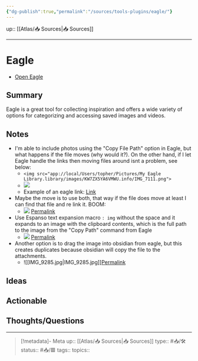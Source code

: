 ```yaml
---
{"dg-publish":true,"permalink":"/sources/tools-plugins/eagle/"}
---
```


up:: [[Atlas/📥 Sources\|📥 Sources]]

---

# Eagle

- [Open Eagle](eagle://)

## Summary

Eagle is a great tool for collecting inspiration and offers a wide variety of options for categorizing and accessing saved images and videos.


## Notes

- I'm able to include photos using the "Copy File Path" option in Eagle, but what happens if the file moves (why would it?). On the other hand, if I let Eagle handle the links then moving files around isnt a problem, see below:
	- `<img src="app://local/Users/topher/Pictures/My Eagle Library.library/images/KW7ZX5YA6VMWU.info/IMG_7111.png">`
	- <img src="app://local/Volumes/GoogleDrive/My Drive/My Eagle Library.library/images/KW7ZX5Y3F3Q8Y.info/IMG_6452.png">
	- Example of an eagle link: [Link](eagle://item/KW7ZX5YA6VMWU)
- Maybe the move is to use both, that way if the file does move at least I can find that file and re link it. BOOM:
	-  <img src="app://local/Volumes/GoogleDrive/My Drive/My Eagle Library.library/images/KW7ZX5Y3F3Q8Y.info/IMG_6452.png"> [Permalink](eagle://item/KW7ZX5Y3F3Q8Y)
- Use Espanso text expansion macro `: img` without the space and it expands to an image with the clipboard contents, which is the full path to the image from the "Copy Path" command from Eagle 
	- <img src='app://local//Volumes/GoogleDrive/My Drive/My Eagle Library.library/images/KXHMKYCVBPLMA.info/IMG_9253.png'> [Permalink](eagle://item/KXHMKYCVBPLMA)
- Another option is to drag the image into obsidian from eagle, but this creates duplicates because obsidian will copy the file to the attachments.
	- ![[IMG_9285.jpg\|IMG_9285.jpg]][Permalink](eagle://item/KXHMKYCVPVZSA)

## Ideas

## Actionable

## Thoughts/Questions


---

> [!metadata]- Meta
> up:: [[Atlas/📥 Sources\|📥 Sources]]
> type:: #📥/🛠 
> status:: #📥/🟥
> tags:: 
> topics::

